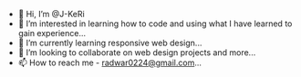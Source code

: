 - 👋 Hi, I’m @J-KeRi
- 👀 I’m interested in learning how to code and using what I have learned to gain experience...
- 🌱 I’m currently learning responsive web design...
- 💞️ I’m looking to collaborate on web design projects and more...
- 📫 How to reach me - radwar0224@gmail.com...

<!---
J-KeRi/J-KeRi is a ✨ special ✨ repository because its `README.md` (this file) appears on your GitHub profile.
You can click the Preview link to take a look at your changes.
--->
